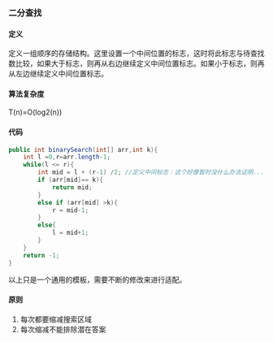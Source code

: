 ### 二分查找

#### 定义

定义一组顺序的存储结构。这里设置一个中间位置的标志，这时将此标志与待查找数比较，如果大于标志，则再从右边继续定义中间位置标志。如果小于标志，则再从左边继续定义中间位置标志。

#### 算法复杂度

T(n)=O(log2(n))

#### 代码 

```java
public int binarySearch(int[] arr,int k){
    int l =0,r=arr.length-1;
    while(l <= r){
        int mid = l + (r-1) /2; //定义中间标志：这个好像暂时没什么办法证明....
        if (arr[mid]== k){
            return mid;
        }
        else if (arr[mid] >k){
            r = mid-1;
        }
        else{
            l = mid+1;
        }
    }
    return -1;
}
```

以上只是一个通用的模板，需要不断的修改来进行适配。

#### 原则

1. 每次都要缩减搜索区域
2. 每次缩减不能排除潜在答案











